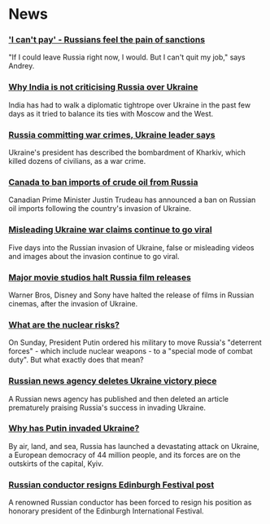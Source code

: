 # News
### ['I can't pay' - Russians feel the pain of sanctions](https://www.bbc.com/news/world-europe-60558731)
"If I could leave Russia right now, I would. But I can't quit my job," says Andrey.
### [Why India is not criticising Russia over Ukraine](https://www.bbc.com/news/world-asia-india-60552273)
India has had to walk a diplomatic tightrope over Ukraine in the past few days as it tried to balance its ties with Moscow and the West.
### [Russia committing war crimes, Ukraine leader says](https://www.bbc.com/news/world-europe-60567162)
Ukraine's president has described the bombardment of Kharkiv, which killed dozens of civilians, as a war crime.
### [Canada to ban imports of crude oil from Russia](https://www.bbc.com/news/business-60564781)
Canadian Prime Minister Justin Trudeau has announced a ban on Russian oil imports following the country's invasion of Ukraine. 
### [Misleading Ukraine war claims continue to go viral](https://www.bbc.com/news/60554910)
Five days into the Russian invasion of Ukraine, false or misleading videos and images about the invasion continue to go viral.
### [Major movie studios halt Russia film releases](https://www.bbc.com/news/business-60566286)
Warner Bros, Disney and Sony have halted the release of films in Russian cinemas, after the invasion of Ukraine.
### [What are the nuclear risks?](https://www.bbc.com/news/world-europe-60559574)
On Sunday, President Putin ordered his military to move Russia's "deterrent forces" - which include nuclear weapons - to a "special mode of combat duty". But what exactly does that mean?
### [Russian news agency deletes Ukraine victory piece](https://www.bbc.com/news/technology-60562240)
A Russian news agency has published and then deleted an article prematurely praising Russia's success in invading Ukraine.
### [Why has Putin invaded Ukraine?](https://www.bbc.com/news/world-europe-56720589)
By air, land, and sea, Russia has launched a devastating attack on Ukraine, a European democracy of 44 million people, and its forces are on the outskirts of the capital, Kyiv. 
### [Russian conductor resigns Edinburgh Festival post](https://www.bbc.com/news/uk-scotland-edinburgh-east-fife-60565520)
A renowned Russian conductor has been forced to resign his position as honorary president of the Edinburgh International Festival. 

